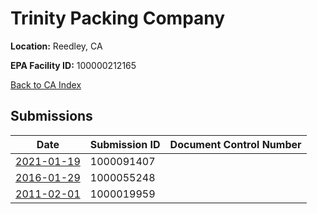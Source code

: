 # Trinity Packing Company

**Location:** Reedley, CA

**EPA Facility ID:** 100000212165

[Back to CA Index](../../index.md)

## Submissions

| Date | Submission ID | Document Control Number |
|------|--------------|-------------------------|
| [2021-01-19](submissions/1000091407.md) | 1000091407 |  |
| [2016-01-29](submissions/1000055248.md) | 1000055248 |  |
| [2011-02-01](submissions/1000019959.md) | 1000019959 |  |
